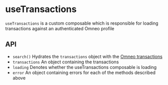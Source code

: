 # useTransactions

`useTransactions` is a custom composable which is responsible for loading transactions against an authenticated Omneo profile

## API 
- `search()`
Hydrates the `transactions` object with the [Omneo transactions](https://omneo.readme.io/reference/indexprofiletransaction)
- `transactions`
An object containing the transactions
- `loading`
Denotes whether the useTransactions composable is loading
- `error`
An object containing errors for each of the methods described above